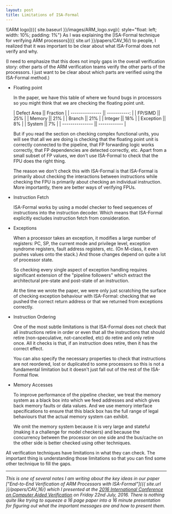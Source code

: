 ```yaml
---
layout: post
title: Limitations of ISA-Formal
---
```


![ARM logo]({{ site.baseurl }}/images/ARM_logo.svg){: style="float: left; width: 10%; padding: 1%"}
As I was explaining the [ISA-Formal technique for verifying ARM processors]({{
site.url }}/papers/CAV_16/) to people, I realized that it was
important to be clear about what ISA-Formal does not verify and why.

(I need to emphasize that this does not imply gaps in the overall verification
story: other parts of the ARM verification teams verify  the other parts of the
processors.  I just want to be clear about which parts are verified using the
ISA-Formal method.)


* Floating point

   In the paper, we have this table of where we found bugs in processors
   so you might think that we are checking the floating point unit.

    | Defect Area     || Fraction     |
    | --------------- || -----------: |
    | FP/SIMD         ||          25% |
    | Memory          ||          21% |
    | Branch          ||          21% |
    | Integer         ||          18% |
    | Exception       ||           8% |
    | System          ||           7% |
    | --------------- || ------------ |

    But if you read the section on checking complex functional units, you
    will see that all
    we are doing is checking that the floating point unit is correctly
    connected to the pipeline, that FP forwarding logic works correctly,
    that FP dependencies are detected correctly, etc.
    Apart from a small subset of FP values, we don't use ISA-Formal to check that
    the FPU does the right thing.

    The reason we don't check this with ISA-Formal is that ISA-Formal is
    primarily about checking the interactions between instructions
    while checking the FPU is primarily about checking an individual
    instruction.
    More importantly, there are better ways of verifying FPUs.


* Instruction Fetch

    ISA-Formal works by using a model checker to feed sequences of instructions
    into the instruction decoder.  Which means that ISA-Formal explicitly
    excludes instruction fetch from consideration.

* Exceptions

    When a processor takes an exception, it modifies a large number of
    registers: PC, SP, the current mode and privilege level, exception
    syndrome registers, fault address registers, etc.  (On M-class, it
    even pushes values onto the stack.)
    And those changes depend on quite a lot of processor state.

    So checking every single aspect of exception handling requires
    significant extension of the "pipeline followers" which extract
    the architectural pre-state and post-state of an instruction.

    At the time we wrote the paper, we were only
    just scratching the surface of checking exception behaviour
    with ISA-Formal: checking that we pushed the correct return
    address or that we returned from exceptions correctly.

* Instruction Ordering

    One of the most subtle limitations is that ISA-Formal does not check that
    all instructions retire in order or even that all the instructions that
    should retire (non-speculative, not-cancelled, etc) do retire and only
    retire once.  All it checks is that, if an instruction does retire, then it
    has the correct effect.

    You can also specify the necessary properties to check that instructions
    are not reordered, lost or duplicated to some processors so
    this is not a fundamental limitation but it doesn't just fall out
    of the rest of the ISA-Formal flow.

* Memory Accesses

    To improve performance of the pipeline checker, we treat the memory system
    as a black box into which we feed addresses and which gives
    back memory faults or data values.
    And we use memory interface specifications to ensure that this black
    box has the full range of legal behaviours that the actual memory
    system can exhibit.

    We omit the memory system because it is very large and stateful
    (making it a challenge for model checkers) and because the concurrency
    between the processor on one side and the bus/cache on the other side
    is better checked using other techniques.

All verification techniques have limitations in what they can check.
The important thing is understanding those limitations so that you
can find some other technique to fill the gaps.

---

_This is one of several notes I am writing about the key ideas in our
paper ["End-to-End Verification of ARM Processors with ISA-Formal"]({{ site.url
}}/papers/CAV_16/) which I presented at the [2016
International Conference on Computer Aided
Verification](http://i-cav.org/2016/) on Friday 22nd July, 2016.  There is nothing
quite like trying to squeeze a 16 page paper into a 16 minute presentation for
figuring out what the important messages are and how to present them._

